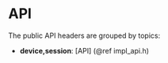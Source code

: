 API
===

The public API headers are grouped by topics:

- **device,session**:
[API] (@ref impl_api.h)
